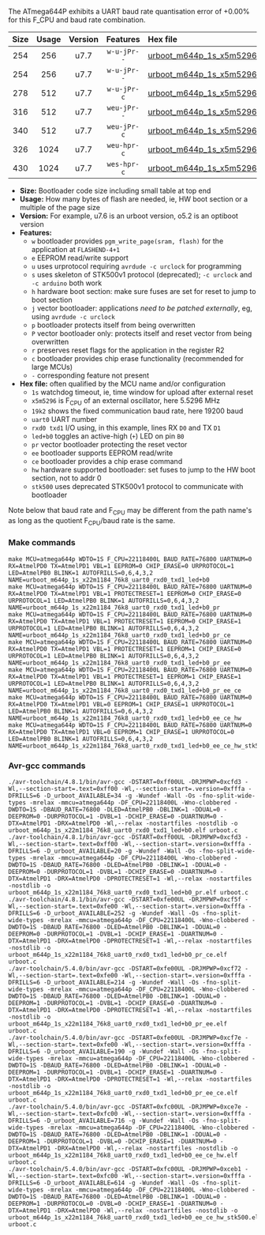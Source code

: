 The ATmega644P exhibits a UART baud rate quantisation error of +0.00% for this F_CPU and baud rate combination.

|Size|Usage|Version|Features|Hex file|
|:-:|:-:|:-:|:-:|:--|
|254|256|u7.7|`w-u-jPr--`|[urboot_m644p_1s_x5m5296_19k2_uart0_rxd0_txd1_led+b0.hex](https://raw.githubusercontent.com/stefanrueger/urboot.hex/main/boards/sanguino/atmega644p/watchdog_1_s/external_oscillator/+5m529600_hz/++19k2_baud/uart0_rxd0_txd1/led+b0/urboot_m644p_1s_x5m5296_19k2_uart0_rxd0_txd1_led+b0.hex)|
|254|256|u7.7|`w-u-jPr--`|[urboot_m644p_1s_x5m5296_19k2_uart0_rxd0_txd1_led+b0_pr.hex](https://raw.githubusercontent.com/stefanrueger/urboot.hex/main/boards/sanguino/atmega644p/watchdog_1_s/external_oscillator/+5m529600_hz/++19k2_baud/uart0_rxd0_txd1/led+b0/urboot_m644p_1s_x5m5296_19k2_uart0_rxd0_txd1_led+b0_pr.hex)|
|278|512|u7.7|`w-u-jPr-c`|[urboot_m644p_1s_x5m5296_19k2_uart0_rxd0_txd1_led+b0_pr_ce.hex](https://raw.githubusercontent.com/stefanrueger/urboot.hex/main/boards/sanguino/atmega644p/watchdog_1_s/external_oscillator/+5m529600_hz/++19k2_baud/uart0_rxd0_txd1/led+b0/urboot_m644p_1s_x5m5296_19k2_uart0_rxd0_txd1_led+b0_pr_ce.hex)|
|316|512|u7.7|`weu-jPr--`|[urboot_m644p_1s_x5m5296_19k2_uart0_rxd0_txd1_led+b0_pr_ee.hex](https://raw.githubusercontent.com/stefanrueger/urboot.hex/main/boards/sanguino/atmega644p/watchdog_1_s/external_oscillator/+5m529600_hz/++19k2_baud/uart0_rxd0_txd1/led+b0/urboot_m644p_1s_x5m5296_19k2_uart0_rxd0_txd1_led+b0_pr_ee.hex)|
|340|512|u7.7|`weu-jPr-c`|[urboot_m644p_1s_x5m5296_19k2_uart0_rxd0_txd1_led+b0_pr_ee_ce.hex](https://raw.githubusercontent.com/stefanrueger/urboot.hex/main/boards/sanguino/atmega644p/watchdog_1_s/external_oscillator/+5m529600_hz/++19k2_baud/uart0_rxd0_txd1/led+b0/urboot_m644p_1s_x5m5296_19k2_uart0_rxd0_txd1_led+b0_pr_ee_ce.hex)|
|326|1024|u7.7|`weu-hpr-c`|[urboot_m644p_1s_x5m5296_19k2_uart0_rxd0_txd1_led+b0_ee_ce_hw.hex](https://raw.githubusercontent.com/stefanrueger/urboot.hex/main/boards/sanguino/atmega644p/watchdog_1_s/external_oscillator/+5m529600_hz/++19k2_baud/uart0_rxd0_txd1/led+b0/urboot_m644p_1s_x5m5296_19k2_uart0_rxd0_txd1_led+b0_ee_ce_hw.hex)|
|430|1024|u7.7|`wes-hpr-c`|[urboot_m644p_1s_x5m5296_19k2_uart0_rxd0_txd1_led+b0_ee_ce_hw_stk500.hex](https://raw.githubusercontent.com/stefanrueger/urboot.hex/main/boards/sanguino/atmega644p/watchdog_1_s/external_oscillator/+5m529600_hz/++19k2_baud/uart0_rxd0_txd1/led+b0/urboot_m644p_1s_x5m5296_19k2_uart0_rxd0_txd1_led+b0_ee_ce_hw_stk500.hex)|

- **Size:** Bootloader code size including small table at top end
- **Usage:** How many bytes of flash are needed, ie, HW boot section or a multiple of the page size
- **Version:** For example, u7.6 is an urboot version, o5.2 is an optiboot version
- **Features:**
  + `w` bootloader provides `pgm_write_page(sram, flash)` for the application at `FLASHEND-4+1`
  + `e` EEPROM read/write support
  + `u` uses urprotocol requiring `avrdude -c urclock` for programming
  + `s` uses skeleton of STK500v1 protocol (deprecated); `-c urclock` and `-c arduino` both work
  + `h` hardware boot section: make sure fuses are set for reset to jump to boot section
  + `j` vector bootloader: applications *need to be patched externally*, eg, using `avrdude -c urclock`
  + `p` bootloader protects itself from being overwritten
  + `P` vector bootloader only: protects itself and reset vector from being overwritten
  + `r` preserves reset flags for the application in the register R2
  + `c` bootloader provides chip erase functionality (recommended for large MCUs)
  + `-` corresponding feature not present
- **Hex file:** often qualified by the MCU name and/or configuration
  + `1s` watchdog timeout, ie, time window for upload after external reset
  + `x5m5296` is F<sub>CPU</sub> of an external oscillator, here 5.5296 MHz
  + `19k2` shows the fixed communication baud rate, here 19200 baud
  + `uart0` UART number
  + `rxd0 txd1` I/O using, in this example, lines RX `D0` and TX `D1`
  + `led+b0` toggles an active-high (`+`) LED on pin `B0`
  + `pr` vector bootloader protecting the reset vector
  + `ee` bootloader supports EEPROM read/write
  + `ce` bootloader provides a chip erase command
  + `hw` hardware supported bootloader: set fuses to jump to the HW boot section, not to addr 0
  + `stk500` uses deprecated STK500v1 protocol to communicate with bootloader


Note below that baud rate and F<sub>CPU</sub> may be different from the path name's as long as the quotient F<sub>CPU</sub>/baud rate is the same.

### Make commands
```
make MCU=atmega644p WDTO=1S F_CPU=22118400L BAUD_RATE=76800 UARTNUM=0 RX=AtmelPD0 TX=AtmelPD1 VBL=1 EEPROM=0 CHIP_ERASE=0 URPROTOCOL=1 LED=AtmelPB0 BLINK=1 AUTOFRILLS=0,6,4,3,2 NAME=urboot_m644p_1s_x22m1184_76k8_uart0_rxd0_txd1_led+b0
make MCU=atmega644p WDTO=1S F_CPU=22118400L BAUD_RATE=76800 UARTNUM=0 RX=AtmelPD0 TX=AtmelPD1 VBL=1 PROTECTRESET=1 EEPROM=0 CHIP_ERASE=0 URPROTOCOL=1 LED=AtmelPB0 BLINK=1 AUTOFRILLS=0,6,4,3,2 NAME=urboot_m644p_1s_x22m1184_76k8_uart0_rxd0_txd1_led+b0_pr
make MCU=atmega644p WDTO=1S F_CPU=22118400L BAUD_RATE=76800 UARTNUM=0 RX=AtmelPD0 TX=AtmelPD1 VBL=1 PROTECTRESET=1 EEPROM=0 CHIP_ERASE=1 URPROTOCOL=1 LED=AtmelPB0 BLINK=1 AUTOFRILLS=0,6,4,3,2 NAME=urboot_m644p_1s_x22m1184_76k8_uart0_rxd0_txd1_led+b0_pr_ce
make MCU=atmega644p WDTO=1S F_CPU=22118400L BAUD_RATE=76800 UARTNUM=0 RX=AtmelPD0 TX=AtmelPD1 VBL=1 PROTECTRESET=1 EEPROM=1 CHIP_ERASE=0 URPROTOCOL=1 LED=AtmelPB0 BLINK=1 AUTOFRILLS=0,6,4,3,2 NAME=urboot_m644p_1s_x22m1184_76k8_uart0_rxd0_txd1_led+b0_pr_ee
make MCU=atmega644p WDTO=1S F_CPU=22118400L BAUD_RATE=76800 UARTNUM=0 RX=AtmelPD0 TX=AtmelPD1 VBL=1 PROTECTRESET=1 EEPROM=1 CHIP_ERASE=1 URPROTOCOL=1 LED=AtmelPB0 BLINK=1 AUTOFRILLS=0,6,4,3,2 NAME=urboot_m644p_1s_x22m1184_76k8_uart0_rxd0_txd1_led+b0_pr_ee_ce
make MCU=atmega644p WDTO=1S F_CPU=22118400L BAUD_RATE=76800 UARTNUM=0 RX=AtmelPD0 TX=AtmelPD1 VBL=0 EEPROM=1 CHIP_ERASE=1 URPROTOCOL=1 LED=AtmelPB0 BLINK=1 AUTOFRILLS=0,6,4,3,2 NAME=urboot_m644p_1s_x22m1184_76k8_uart0_rxd0_txd1_led+b0_ee_ce_hw
make MCU=atmega644p WDTO=1S F_CPU=22118400L BAUD_RATE=76800 UARTNUM=0 RX=AtmelPD0 TX=AtmelPD1 VBL=0 EEPROM=1 CHIP_ERASE=1 URPROTOCOL=0 LED=AtmelPB0 BLINK=1 AUTOFRILLS=0,6,4,3,2 NAME=urboot_m644p_1s_x22m1184_76k8_uart0_rxd0_txd1_led+b0_ee_ce_hw_stk500
```

### Avr-gcc commands
```
./avr-toolchain/4.8.1/bin/avr-gcc -DSTART=0xff00UL -DRJMPWP=0xcfd3 -Wl,--section-start=.text=0xff00 -Wl,--section-start=.version=0xfffa -DFRILLS=6 -D_urboot_AVAILABLE=34 -g -Wundef -Wall -Os -fno-split-wide-types -mrelax -mmcu=atmega644p -DF_CPU=22118400L -Wno-clobbered -DWDTO=1S -DBAUD_RATE=76800 -DLED=AtmelPB0 -DBLINK=1 -DDUAL=0 -DEEPROM=0 -DURPROTOCOL=1 -DVBL=1 -DCHIP_ERASE=0 -DUARTNUM=0 -DTX=AtmelPD1 -DRX=AtmelPD0 -Wl,--relax -nostartfiles -nostdlib -o urboot_m644p_1s_x22m1184_76k8_uart0_rxd0_txd1_led+b0.elf urboot.c
./avr-toolchain/4.8.1/bin/avr-gcc -DSTART=0xff00UL -DRJMPWP=0xcfd3 -Wl,--section-start=.text=0xff00 -Wl,--section-start=.version=0xfffa -DFRILLS=6 -D_urboot_AVAILABLE=20 -g -Wundef -Wall -Os -fno-split-wide-types -mrelax -mmcu=atmega644p -DF_CPU=22118400L -Wno-clobbered -DWDTO=1S -DBAUD_RATE=76800 -DLED=AtmelPB0 -DBLINK=1 -DDUAL=0 -DEEPROM=0 -DURPROTOCOL=1 -DVBL=1 -DCHIP_ERASE=0 -DUARTNUM=0 -DTX=AtmelPD1 -DRX=AtmelPD0 -DPROTECTRESET=1 -Wl,--relax -nostartfiles -nostdlib -o urboot_m644p_1s_x22m1184_76k8_uart0_rxd0_txd1_led+b0_pr.elf urboot.c
./avr-toolchain/4.8.1/bin/avr-gcc -DSTART=0xfe00UL -DRJMPWP=0xcf5f -Wl,--section-start=.text=0xfe00 -Wl,--section-start=.version=0xfffa -DFRILLS=6 -D_urboot_AVAILABLE=252 -g -Wundef -Wall -Os -fno-split-wide-types -mrelax -mmcu=atmega644p -DF_CPU=22118400L -Wno-clobbered -DWDTO=1S -DBAUD_RATE=76800 -DLED=AtmelPB0 -DBLINK=1 -DDUAL=0 -DEEPROM=0 -DURPROTOCOL=1 -DVBL=1 -DCHIP_ERASE=1 -DUARTNUM=0 -DTX=AtmelPD1 -DRX=AtmelPD0 -DPROTECTRESET=1 -Wl,--relax -nostartfiles -nostdlib -o urboot_m644p_1s_x22m1184_76k8_uart0_rxd0_txd1_led+b0_pr_ce.elf urboot.c
./avr-toolchain/5.4.0/bin/avr-gcc -DSTART=0xfe00UL -DRJMPWP=0xcf72 -Wl,--section-start=.text=0xfe00 -Wl,--section-start=.version=0xfffa -DFRILLS=6 -D_urboot_AVAILABLE=214 -g -Wundef -Wall -Os -fno-split-wide-types -mrelax -mmcu=atmega644p -DF_CPU=22118400L -Wno-clobbered -DWDTO=1S -DBAUD_RATE=76800 -DLED=AtmelPB0 -DBLINK=1 -DDUAL=0 -DEEPROM=1 -DURPROTOCOL=1 -DVBL=1 -DCHIP_ERASE=0 -DUARTNUM=0 -DTX=AtmelPD1 -DRX=AtmelPD0 -DPROTECTRESET=1 -Wl,--relax -nostartfiles -nostdlib -o urboot_m644p_1s_x22m1184_76k8_uart0_rxd0_txd1_led+b0_pr_ee.elf urboot.c
./avr-toolchain/5.4.0/bin/avr-gcc -DSTART=0xfe00UL -DRJMPWP=0xcf7e -Wl,--section-start=.text=0xfe00 -Wl,--section-start=.version=0xfffa -DFRILLS=6 -D_urboot_AVAILABLE=190 -g -Wundef -Wall -Os -fno-split-wide-types -mrelax -mmcu=atmega644p -DF_CPU=22118400L -Wno-clobbered -DWDTO=1S -DBAUD_RATE=76800 -DLED=AtmelPB0 -DBLINK=1 -DDUAL=0 -DEEPROM=1 -DURPROTOCOL=1 -DVBL=1 -DCHIP_ERASE=1 -DUARTNUM=0 -DTX=AtmelPD1 -DRX=AtmelPD0 -DPROTECTRESET=1 -Wl,--relax -nostartfiles -nostdlib -o urboot_m644p_1s_x22m1184_76k8_uart0_rxd0_txd1_led+b0_pr_ee_ce.elf urboot.c
./avr-toolchain/5.4.0/bin/avr-gcc -DSTART=0xfc00UL -DRJMPWP=0xce7e -Wl,--section-start=.text=0xfc00 -Wl,--section-start=.version=0xfffa -DFRILLS=6 -D_urboot_AVAILABLE=716 -g -Wundef -Wall -Os -fno-split-wide-types -mrelax -mmcu=atmega644p -DF_CPU=22118400L -Wno-clobbered -DWDTO=1S -DBAUD_RATE=76800 -DLED=AtmelPB0 -DBLINK=1 -DDUAL=0 -DEEPROM=1 -DURPROTOCOL=1 -DVBL=0 -DCHIP_ERASE=1 -DUARTNUM=0 -DTX=AtmelPD1 -DRX=AtmelPD0 -Wl,--relax -nostartfiles -nostdlib -o urboot_m644p_1s_x22m1184_76k8_uart0_rxd0_txd1_led+b0_ee_ce_hw.elf urboot.c
./avr-toolchain/5.4.0/bin/avr-gcc -DSTART=0xfc00UL -DRJMPWP=0xceb1 -Wl,--section-start=.text=0xfc00 -Wl,--section-start=.version=0xfffa -DFRILLS=6 -D_urboot_AVAILABLE=614 -g -Wundef -Wall -Os -fno-split-wide-types -mrelax -mmcu=atmega644p -DF_CPU=22118400L -Wno-clobbered -DWDTO=1S -DBAUD_RATE=76800 -DLED=AtmelPB0 -DBLINK=1 -DDUAL=0 -DEEPROM=1 -DURPROTOCOL=0 -DVBL=0 -DCHIP_ERASE=1 -DUARTNUM=0 -DTX=AtmelPD1 -DRX=AtmelPD0 -Wl,--relax -nostartfiles -nostdlib -o urboot_m644p_1s_x22m1184_76k8_uart0_rxd0_txd1_led+b0_ee_ce_hw_stk500.elf urboot.c
```


